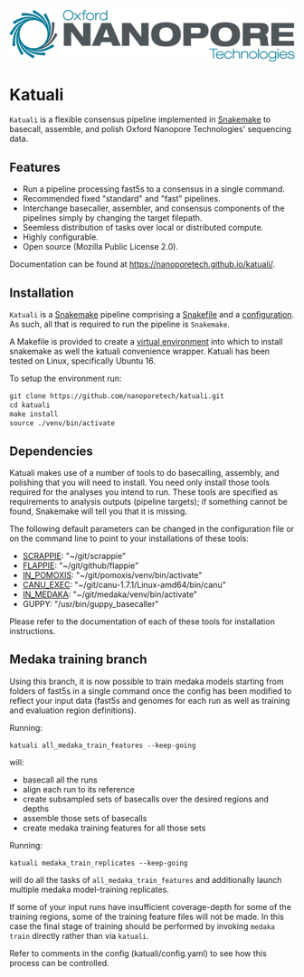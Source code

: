 ![Oxford Nanopore Technologies logo](images/ONT_logo_590x106.png)


Katuali
=======

`Katuali` is a flexible consensus pipeline implemented in
[Snakemake](https://snakemake.readthedocs.io) to basecall, assemble, and polish
Oxford Nanopore Technologies' sequencing data.

Features
--------

  * Run a pipeline processing fast5s to a consensus in a single command.
  * Recommended fixed "standard" and "fast" pipelines.
  * Interchange basecaller, assembler, and consensus components of the
    pipelines simply by changing the target filepath. 
  * Seemless distribution of tasks over local or distributed compute.
  * Highly configurable.  
  * Open source (Mozilla Public License 2.0).


Documentation can be found at https://nanoporetech.github.io/katuali/.

Installation
------------

`Katuali` is a [Snakemake](https://snakemake.readthedocs.io) pipeline comprising a
[Snakefile](https://snakemake.readthedocs.io/en/stable/snakefiles/writing_snakefiles.html#)
and a [configuration](https://snakemake.readthedocs.io/en/stable/snakefiles/configuration.html).
As such, all that is required to run the pipeline is `Snakemake`. 

A Makefile is provided to create a
[virtual environment](https://docs.python.org/3/tutorial/venv.html) into which
to install snakemake as well the katuali convenience wrapper. Katuali has been
tested on Linux, specifically Ubuntu 16.

To setup the environment run:

    git clone https://github.com/nanoporetech/katuali.git
    cd katuali
    make install
    source ./venv/bin/activate


Dependencies
------------

Katuali makes use of a number of tools to do basecalling, assembly, and
polishing that you will need to install. You need only install those tools
required for the analyses you intend to run. These tools are specified as
requirements to analysis outputs (pipeline targets); if something cannot be
found, Snakemake will tell you that it is missing.

The following default parameters can be changed in the configuration file or
on the command line to point to your installations of these tools: 

* [SCRAPPIE](https://github.com/nanoporetech/scrappie): "~/git/scrappie"
* [FLAPPIE](https://github.com/nanoporetech/flappie): "~/git/github/flappie"
* [IN_POMOXIS](https://github.com/nanoporetech/pomoxis): "~/git/pomoxis/venv/bin/activate"
* [CANU_EXEC](https://github.com/marbl/canu): "~/git/canu-1.7.1/Linux-amd64/bin/canu"
* [IN_MEDAKA](https://github.com/nanoporetech/medaka): "~/git/medaka/venv/bin/activate"
* GUPPY: "/usr/bin/guppy_basecaller"

Please refer to the documentation of each of these tools for installation
instructions.

Medaka training branch
----------------------

Using this branch, it is now possible to train medaka models starting from
folders of fast5s in a single command once the config has been modified to
reflect your input data (fast5s and genomes for each run as well as training
and evaluation region definitions).

Running:

    katuali all_medaka_train_features --keep-going

will:

* basecall all the runs
* align each run to its reference
* create subsampled sets of basecalls over the desired regions and depths
* assemble those sets of basecalls
* create medaka training features for all those sets


Running:

    katuali medaka_train_replicates --keep-going

will do all the tasks of `all_medaka_train_features` and additionally launch multiple medaka model-training replicates.

If some of your input runs have insufficient coverage-depth for some of the
training regions, some of the training feature files will not be made. In this
case the final stage of training should be performed by invoking `medaka train` directly rather than via `katuali`.

Refer to comments in the config (katuali/config.yaml) to see how this process can be controlled. 
